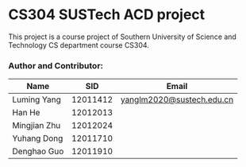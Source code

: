 # CS304 SUSTech ACD project

This project is a course project of Southern University of Science and Technology CS department course CS304.


### Author and Contributor:

|  Name   | SID  |  Email  |
|  ----  | ----  | ---- | 
| Luming Yang   | 12011412  | yanglm2020@sustech.edu.cn | 
| Han He        | 12012013  |  | 
| Mingjian Zhu  | 12012024  |  | 
| Yuhang Dong   | 12011710  |  | 
| Denghao Guo   | 12011910  |  | 


